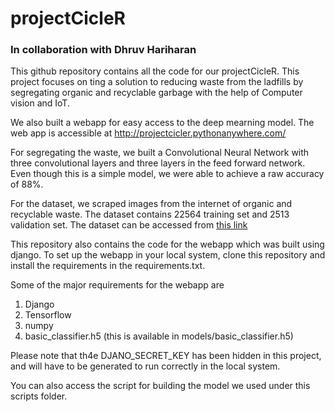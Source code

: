 # projectCicleR

### In collaboration with Dhruv Hariharan

This github repository contains all the code for our projectCicleR. This project focuses on ting a solution to reducing waste from the ladfills by segregating organic and recyclable garbage with the help of Computer vision and IoT. 

We also built a webapp for easy access to the deep mearning model. The web app is accessible at http://projectcicler.pythonanywhere.com/

For segregating the waste, we built a Convolutional Neural Network with three convolutional layers and three layers in the feed forward network. Even though this is a simple model, we were able to achieve a raw accuracy of 88%. 

For the dataset, we scraped images from the internet of organic and recyclable waste. The dataset contains 22564 training set and 2513 validation set. The dataset can be accessed from [this link](https://www.kaggle.com/datasets/techsash/waste-classification-data)

This repository also contains the code for the webapp which was built using django. To set up the webapp in your local system, clone this repository and install the requirements in the requirements.txt. 

Some of the major requirements for the webapp are 
1. Django
2. Tensorflow
3. numpy
4. basic_classifier.h5 (this is available in models/basic_classifier.h5)

Please note that th4e DJANO_SECRET_KEY has been hidden in this project, and will have to be generated to run correctly in the local system.

You can also access the script for building the model we used under this scripts folder. 
